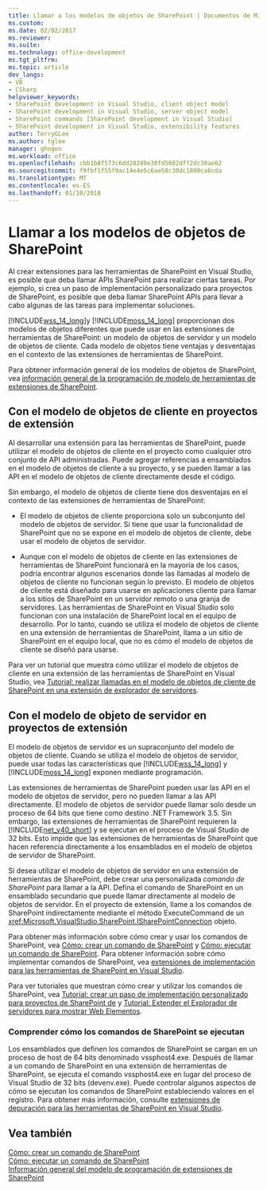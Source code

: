 ```yaml
---
title: Llamar a los modelos de objetos de SharePoint | Documentos de Microsoft
ms.custom: 
ms.date: 02/02/2017
ms.reviewer: 
ms.suite: 
ms.technology: office-development
ms.tgt_pltfrm: 
ms.topic: article
dev_langs:
- VB
- CSharp
helpviewer_keywords:
- SharePoint development in Visual Studio, client object model
- SharePoint development in Visual Studio, server object model
- SharePoint commands [SharePoint development in Visual Studio]
- SharePoint development in Visual Studio, extensibility features
author: TerryGLee
ms.author: tglee
manager: ghogen
ms.workload: office
ms.openlocfilehash: cbb1b8f573c6dd28280e30fd5602dff2dc30ae02
ms.sourcegitcommit: f9fbf1f55f9ac14e4e5c6ae58c30dc1800ca6cda
ms.translationtype: MT
ms.contentlocale: es-ES
ms.lasthandoff: 01/10/2018
---
```

# <a name="calling-into-the-sharepoint-object-models"></a>Llamar a los modelos de objetos de SharePoint
  Al crear extensiones para las herramientas de SharePoint en Visual Studio, es posible que deba llamar APIs SharePoint para realizar ciertas tareas. Por ejemplo, si crea un paso de implementación personalizado para proyectos de SharePoint, es posible que deba llamar SharePoint APIs para llevar a cabo algunas de las tareas para implementar soluciones.  
  
 [!INCLUDE[wss_14_long](../sharepoint/includes/wss-14-long-md.md)]y [!INCLUDE[moss_14_long](../sharepoint/includes/moss-14-long-md.md)] proporcionan dos modelos de objetos diferentes que puede usar en las extensiones de herramientas de SharePoint: un modelo de objetos de servidor y un modelo de objetos de cliente. Cada modelo de objetos tiene ventajas y desventajas en el contexto de las extensiones de herramientas de SharePoint.  
  
 Para obtener información general de los modelos de objetos de SharePoint, vea [información general de la programación de modelo de herramientas de extensiones de SharePoint](../sharepoint/overview-of-the-programming-model-of-sharepoint-tools-extensions.md).  
  
## <a name="using-the-client-object-model-in-extension-projects"></a>Con el modelo de objetos de cliente en proyectos de extensión  
 Al desarrollar una extensión para las herramientas de SharePoint, puede utilizar el modelo de objetos de cliente en el proyecto como cualquier otro conjunto de API administradas. Puede agregar referencias a ensamblados en el modelo de objetos de cliente a su proyecto, y se pueden llamar a las API en el modelo de objetos de cliente directamente desde el código.  
  
 Sin embargo, el modelo de objetos de cliente tiene dos desventajas en el contexto de las extensiones de herramientas de SharePoint:  
  
-   El modelo de objetos de cliente proporciona solo un subconjunto del modelo de objetos de servidor. Si tiene que usar la funcionalidad de SharePoint que no se expone en el modelo de objetos de cliente, debe usar el modelo de objetos de servidor.  
  
-   Aunque con el modelo de objetos de cliente en las extensiones de herramientas de SharePoint funcionará en la mayoría de los casos, podría encontrar algunos escenarios donde las llamadas al modelo de objetos de cliente no funcionan según lo previsto. El modelo de objetos de cliente está diseñado para usarse en aplicaciones cliente para llamar a los sitios de SharePoint en un servidor remoto o una granja de servidores. Las herramientas de SharePoint en Visual Studio solo funcionan con una instalación de SharePoint local en el equipo de desarrollo. Por lo tanto, cuando se utiliza el modelo de objetos de cliente en una extensión de herramientas de SharePoint, llama a un sitio de SharePoint en el equipo local, que no es cómo el modelo de objetos de cliente se diseñó para usarse.  
  
 Para ver un tutorial que muestra cómo utilizar el modelo de objetos de cliente en una extensión de las herramientas de SharePoint en Visual Studio, vea [Tutorial: realizar llamadas en el modelo de objetos de cliente de SharePoint en una extensión de explorador de servidores](../sharepoint/walkthrough-calling-into-the-sharepoint-client-object-model-in-a-server-explorer-extension.md).  
  
## <a name="using-the-server-object-model-in-extension-projects"></a>Con el modelo de objeto de servidor en proyectos de extensión  
 El modelo de objetos de servidor es un supraconjunto del modelo de objetos de cliente. Cuando se utiliza el modelo de objetos de servidor, puede usar todas las características que [!INCLUDE[wss_14_long](../sharepoint/includes/wss-14-long-md.md)] y [!INCLUDE[moss_14_long](../sharepoint/includes/moss-14-long-md.md)] exponen mediante programación.  
  
 Las extensiones de herramientas de SharePoint pueden usar las API en el modelo de objetos de servidor, pero no pueden llamar a las API directamente. El modelo de objetos de servidor puede llamar solo desde un proceso de 64 bits que tiene como destino .NET Framework 3.5. Sin embargo, las extensiones de herramientas de SharePoint requieren la [!INCLUDE[net_v40_short](../sharepoint/includes/net-v40-short-md.md)] y se ejecutan en el proceso de Visual Studio de 32 bits. Esto impide que las extensiones de herramientas de SharePoint que hacen referencia directamente a los ensamblados en el modelo de objetos de servidor de SharePoint.  
  
 Si desea utilizar el modelo de objetos de servidor en una extensión de herramientas de SharePoint, debe crear una personalizada *comando de SharePoint* para llamar a la API. Defina el comando de SharePoint en un ensamblado secundario que puede llamar directamente al modelo de objetos de servidor. En el proyecto de extensión, llame a los comandos de SharePoint indirectamente mediante el método ExecuteCommand de un <xref:Microsoft.VisualStudio.SharePoint.ISharePointConnection> objeto.  
  
 Para obtener más información sobre cómo crear y usar los comandos de SharePoint, vea [Cómo: crear un comando de SharePoint](../sharepoint/how-to-create-a-sharepoint-command.md) y [Cómo: ejecutar un comando de SharePoint](../sharepoint/how-to-execute-a-sharepoint-command.md). Para obtener información sobre cómo implementar comandos de SharePoint, vea [extensiones de implementación para las herramientas de SharePoint en Visual Studio](../sharepoint/deploying-extensions-for-the-sharepoint-tools-in-visual-studio.md).  
  
 Para ver tutoriales que muestran cómo crear y utilizar los comandos de SharePoint, vea [Tutorial: crear un paso de implementación personalizado para proyectos de SharePoint de](../sharepoint/walkthrough-creating-a-custom-deployment-step-for-sharepoint-projects.md) y [Tutorial: Extender el Explorador de servidores para mostrar Web Elementos](../sharepoint/walkthrough-extending-server-explorer-to-display-web-parts.md).  
  
### <a name="understanding-how-sharepoint-commands-are-executed"></a>Comprender cómo los comandos de SharePoint se ejecutan  
 Los ensamblados que definen los comandos de SharePoint se cargan en un proceso de host de 64 bits denominado vssphost4.exe. Después de llamar a un comando de SharePoint en una extensión de herramientas de SharePoint, se ejecuta el comando vssphost4.exe en lugar del proceso de Visual Studio de 32 bits (devenv.exe). Puede controlar algunos aspectos de cómo se ejecutan los comandos de SharePoint estableciendo valores en el registro. Para obtener más información, consulte [extensiones de depuración para las herramientas de SharePoint en Visual Studio](../sharepoint/debugging-extensions-for-the-sharepoint-tools-in-visual-studio.md).  
  
## <a name="see-also"></a>Vea también  
 [Cómo: crear un comando de SharePoint](../sharepoint/how-to-create-a-sharepoint-command.md)   
 [Cómo: ejecutar un comando de SharePoint](../sharepoint/how-to-execute-a-sharepoint-command.md)   
 [Información general del modelo de programación de extensiones de SharePoint](../sharepoint/overview-of-the-programming-model-of-sharepoint-tools-extensions.md)  
  
  